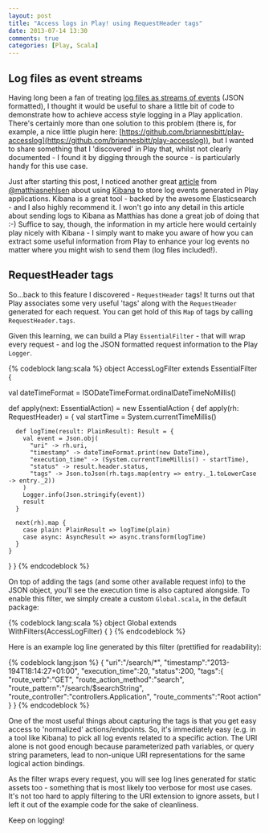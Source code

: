 ```yaml
---
layout: post
title: "Access logs in Play! using RequestHeader tags"
date: 2013-07-14 13:30
comments: true
categories: [Play, Scala]
---
```

Log files as event streams
--------------------------

Having long been a fan of treating [log files as streams of events](http://12factor.net/logs) (JSON formatted), I thought it would be useful to share a little bit of code to demonstrate how to achieve access style logging in a Play application. There's certainly more than one solution to this problem (there is, for example, a nice little plugin here: [https://github.com/briannesbitt/play-accesslog](https://github.com/briannesbitt/play-accesslog)), but I wanted to share something that I 'discovered' in Play that, whilst not clearly documented - I found it by digging through the source - is particularly handy for this use case.

Just after starting this post, I noticed another great [article](http://matthiasnehlsen.com/blog/2013/07/09/transforming-logs-into-information/) from [@matthiasnehlsen](https://twitter.com/matthiasnehlsen) about using [Kibana](http://kibana.org/) to store log events generated in Play applications. Kibana is a great tool - backed by the awesome Elasticsearch - and I also highly recommend it. I won't go into any detail in this article about sending logs to Kibana as Matthias has done a great job of doing that :-) Suffice to say, though, the information in my article here would certainly play nicely with Kibana - I simply want to make you aware of how you can extract some useful information from Play to enhance your log events no matter where you might wish to send them (log files included!).

RequestHeader tags
------------------

So...back to this feature I discovered - `RequestHeader` tags! It turns out that Play associates some very useful 'tags' along with the `RequestHeader` generated for each request. You can get hold of this `Map` of tags by calling `RequestHeader.tags`.

Given this learning, we can build a Play `EssentialFilter` - that will wrap every request - and log the JSON formatted request information to the Play `Logger`.

{% codeblock lang:scala %}
object AccessLogFilter extends EssentialFilter {

  val dateTimeFormat = ISODateTimeFormat.ordinalDateTimeNoMillis()

  def apply(next: EssentialAction) = new EssentialAction {
    def apply(rh: RequestHeader) = {
      val startTime = System.currentTimeMillis()

      def logTime(result: PlainResult): Result = {
        val event = Json.obj(
          "uri" -> rh.uri,
          "timestamp" -> dateTimeFormat.print(new DateTime),
          "execution_time" -> (System.currentTimeMillis() - startTime),
          "status" -> result.header.status,
          "tags" -> Json.toJson(rh.tags.map(entry => entry._1.toLowerCase -> entry._2))
        )
        Logger.info(Json.stringify(event))
        result
      }

      next(rh).map {
        case plain: PlainResult => logTime(plain)
        case async: AsyncResult => async.transform(logTime)
      }
    }
  }
}
{% endcodeblock %}

On top of adding the tags (and some other available request info) to the JSON object, you'll see the execution time is also captured alongside. To enable this filter, we simply create a custom `Global.scala`, in the default package:

{% codeblock lang:scala %}
object Global extends WithFilters(AccessLogFilter) {
}
{% endcodeblock %}

Here is an example log line generated by this filter (prettified for readability):

{% codeblock lang:json %}
{
   "uri":"/search/*",
   "timestamp":"2013-194T18:14:27+01:00",
   "execution_time":20,
   "status":200,
   "tags":{
      "route_verb":"GET",
      "route_action_method":"search",
      "route_pattern":"/search/$searchString",
      "route_controller":"controllers.Application",
      "route_comments":"Root action"
   }
}
{% endcodeblock %}

One of the most useful things about capturing the tags is that you get easy access to 'normalized' actions/endpoints. So, it's immediately easy (e.g. in a tool like Kibana) to pick all log events related to a specific action. The URI alone is not good enough because parameterized path variables, or query string parameters, lead to non-unique URI representations for the same logical action bindings.

As the filter wraps every request, you will see log lines generated for static assets too - something that is most likely too verbose for most use cases. It's not too hard to apply filtering to the URI extension to ignore assets, but I left it out of the example code for the sake of cleanliness.

Keep on logging!